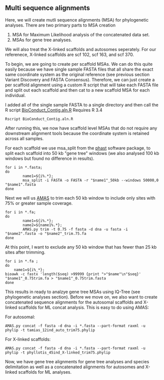 ## Multi sequence alignments 
Here, we will create mutli sequence alignments (MSA) for phylogenetic analyses. There are two primary parts to MSA creation
1) MSA for Maximum Likelihood analysis of the concatenated data set. 
2) MSAs for gene tree analyses. 

We will also treat the X-linked scaffolds and autosomes seperately. For our referenece, X-linked scaffolds are scf 102, scf 163, and scf 370.

To begin, we are going to create per scaffold MSAs. We can do this quite easily because we have single sample FASTA files that all share the exact same coordinate system as the original reference (see previous section Variant Discovery and FASTA Consensus). Therefore, we can just create a per scaffold alignment using a custom R script that will take each FASTA file and split out each scaffold and then cat to a new scaffold MSA for each individual. 

I added all of the single sample FASTA to a single directory and then call the R script [BioConduct_Contig.aln.R](https://github.com/NathanaeldHerrera/Chipmunk-phylogenomics/blob/main/4.%20Multi%20Sequence%20Alignments/BioConduct_Contig.aln.R)
Requires R 3.4
```
Rscript BioConduct_Contig.aln.R
```
After running this, we now have scaffold level MSAs that do not require any downstream alignment tools because the coordinate system is retained across all samples. 

For each scaffold we use msa_split from the [phast](https://academic.oup.com/bib/article/12/1/41/244593?login=true) software package, to split each scaffold into 50 kb "gene tree" windows (we also analysed 100 kb windows but found no difference in results).

```
for i in *.fasta;
do
        name1=${i%.*}; 
        msa_split -i FASTA -o FASTA -r "$name1"_50kb --windows 50000,0 "$name1".fasta
done
```
Next we will us [AMAS](https://github.com/marekborowiec/AMAS) to trim each 50 kb window to include only sites with 75% or greater sample coverage. 
```
for i in *.fa;
do
        name1=${i%.*};
        name2=${name1%.*};
        AMAS.py trim -t 0.75 -f fasta -d dna -u fasta -i "$name2".fasta -o "$name2"_trim.75.fa
done
```
At this point, I want to exclude any 50 kb window that has fewer than 25 kb sites after trimming. 
```
for i in *.fa ;
do
    name1=${i%_*};
bioawk -c fastx 'length($seq) >99999 {print ">"$name"\n"$seq}' "$name1"_0.75trim.fa > "$name1"_0.75trim.fasta
done
```

This results in ready to analzye gene tree MSAs using IQ-Tree (see phylogenetic analyses section). Before we move on, we also want to create concatenated sequence alignments for the autosomal scaffolds and X-linked scaffolds for ML concat analysis. This is easy to do using AMAS:

For autosomal:
```
AMAS.py concat -f fasta -d dna -i *.fasta --part-format raxml -u phylip -t tamias_12ind_auto_trim75.phylip
```
For X-linked scaffolds:
```
AMAS.py concat -f fasta -d dna -i *.fasta --part-format raxml -u phylip -t phyllotis_45ind_X-linked_trim75.phylip
```
Now, we have gene tree alignments for gene tree analyses and species delimitation as well as a concatenated alignments for autosomes and X-linked scaffolds for ML analyses.
